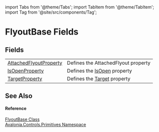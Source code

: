 import Tabs from '@theme/Tabs'; 
import TabItem from '@theme/TabItem'; 
import Tag from '@site/src/components/Tag'; 

# FlyoutBase Fields




## Fields
<table>
<tr>
<td><a href="F_Avalonia_Controls_Primitives_FlyoutBase_AttachedFlyoutProperty">AttachedFlyoutProperty</a></td>
<td>Defines the AttachedFlyout property</td>
</tr>
<tr>
<td><a href="F_Avalonia_Controls_Primitives_FlyoutBase_IsOpenProperty">IsOpenProperty</a></td>
<td>Defines the <a href="P_Avalonia_Controls_Primitives_FlyoutBase_IsOpen">IsOpen</a> property</td>
</tr>
<tr>
<td><a href="F_Avalonia_Controls_Primitives_FlyoutBase_TargetProperty">TargetProperty</a></td>
<td>Defines the <a href="P_Avalonia_Controls_Primitives_FlyoutBase_Target">Target</a> property</td>
</tr>
</table>

## See Also


#### Reference
<a href="T_Avalonia_Controls_Primitives_FlyoutBase">FlyoutBase Class</a>  
<a href="N_Avalonia_Controls_Primitives">Avalonia.Controls.Primitives Namespace</a>  
